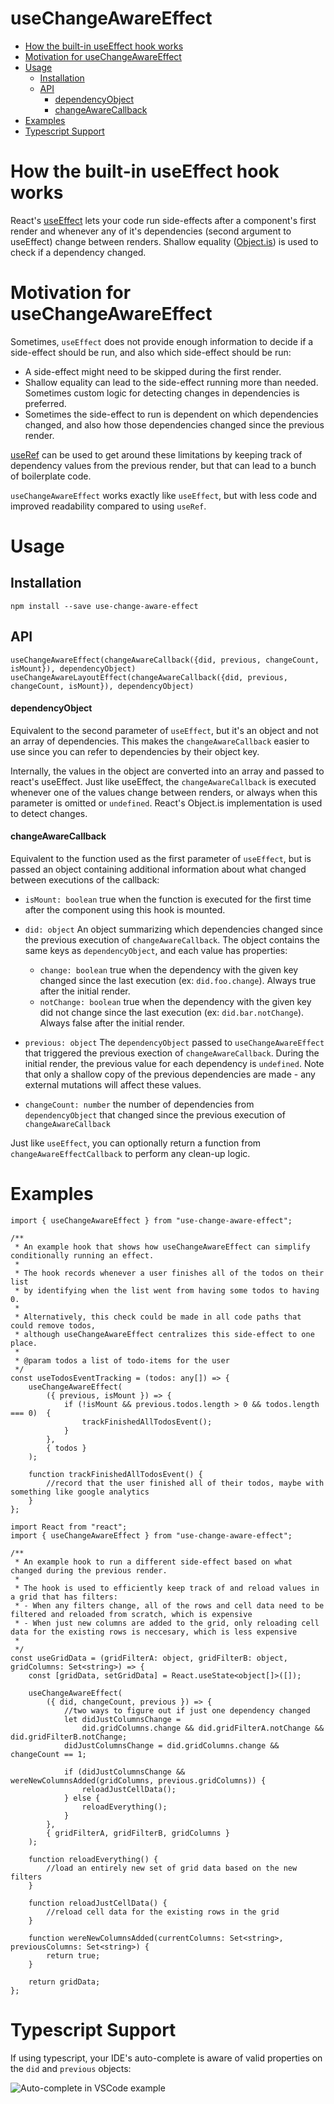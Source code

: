 # useChangeAwareEffect
- [How the built-in useEffect hook works](#how-the-built-in-useeffect-hook-works)
- [Motivation for useChangeAwareEffect](#motivation-for-usechangeawareeffect)
- [Usage](#usage)
  * [Installation](#installation)
  * [API](#api)
      - [dependencyObject](#dependencyobject)
      - [changeAwareCallback](#changeawarecallback)
- [Examples](#examples)
- [Typescript Support](#typescript-support)

#  How the built-in useEffect hook works
React's [useEffect](https://reactjs.org/docs/hooks-effect.html) lets your code run side-effects after a component's first render and whenever any of it's dependencies (second argument to useEffect) change between renders. Shallow equality ([Object.is](https://github.com/facebook/react/blob/30b47103d4354d9187dc0f1fb804855a5208ca9f/packages/shared/objectIs.js "React's Object.is implementation")) is used to check if a dependency changed.

# Motivation for useChangeAwareEffect
Sometimes, `useEffect` does not provide enough information to decide if a side-effect should be run, and also which side-effect should be run:
- A side-effect might need to be skipped during the first render.
- Shallow equality can lead to the side-effect running more than needed. Sometimes custom logic for detecting changes in dependencies is preferred.
- Sometimes the side-effect to run is dependent on which dependencies changed, and also how those dependencies changed since the previous render.

[useRef](https://reactjs.org/docs/hooks-reference.html#useref) can be used to get around these limitations by keeping track of dependency values from the previous render, but that can lead to a bunch of boilerplate code.

`useChangeAwareEffect` works exactly like `useEffect`, but with less code and improved readability compared to using `useRef`.
# Usage

## Installation
`npm install --save use-change-aware-effect`

## API
`useChangeAwareEffect(changeAwareCallback({did, previous, changeCount, isMount}), dependencyObject)`
`useChangeAwareLayoutEffect(changeAwareCallback({did, previous, changeCount, isMount}), dependencyObject)`

#### dependencyObject
Equivalent to the second parameter of `useEffect`, but it's an object and not an array of dependencies. This makes the `changeAwareCallback` easier to use since you can refer to dependencies by their object key.

Internally, the values in the object are converted into an array and passed to react's useEffect. Just like useEffect, the `changeAwareCallback` is executed whenever one of the values change between renders, or always when this parameter is omitted or `undefined`. React's Object.is implementation is used to detect changes.

#### changeAwareCallback
Equivalent to the function used as the first parameter of `useEffect`, but is passed an object containing additional information about what changed between executions of the callback:
- `isMount: boolean` true when the function is executed for the first time after the component using this hook is mounted.

- `did: object` An object summarizing which dependencies changed since the previous execution of `changeAwareCallback`. The object contains the same keys as `dependencyObject`, and each value has properties:
   - `change: boolean` true when the dependency with the given key changed since the last execution (ex: `did.foo.change`). Always true after the initial render.
   - `notChange: boolean` true when the dependency with the given key did not change since the last execution (ex: `did.bar.notChange`). Always false after the initial render.

- `previous: object` The `dependencyObject` passed to `useChangeAwareEffect` that triggered the previous exection of `changeAwareCallback`. During the initial render, the previous value for each dependency is `undefined`. Note that only a shallow copy of the previous dependencies are made - any external mutations will affect these values.

- `changeCount: number` the number of dependencies from `dependencyObject` that changed since the previous execution of `changeAwareCallback`

Just like `useEffect`, you can optionally return a function from `changeAwareEffectCallback` to perform any clean-up logic.
# Examples

```
import { useChangeAwareEffect } from "use-change-aware-effect";

/**
 * An example hook that shows how useChangeAwareEffect can simplify conditionally running an effect.
 * 
 * The hook records whenever a user finishes all of the todos on their list
 * by identifying when the list went from having some todos to having 0.
 * 
 * Alternatively, this check could be made in all code paths that could remove todos, 
 * although useChangeAwareEffect centralizes this side-effect to one place.
 * 
 * @param todos a list of todo-items for the user
 */
const useTodosEventTracking = (todos: any[]) => {
    useChangeAwareEffect(
        ({ previous, isMount }) => {
            if (!isMount && previous.todos.length > 0 && todos.length === 0)  {
                trackFinishedAllTodosEvent();
            }
        },
        { todos }
    );

    function trackFinishedAllTodosEvent() {
        //record that the user finished all of their todos, maybe with something like google analytics
    }
};

```

```
import React from "react";
import { useChangeAwareEffect } from "use-change-aware-effect";

/**
 * An example hook to run a different side-effect based on what changed during the previous render.
 *
 * The hook is used to efficiently keep track of and reload values in a grid that has filters:
 * - When any filters change, all of the rows and cell data need to be filtered and reloaded from scratch, which is expensive
 * - When just new columns are added to the grid, only reloading cell data for the existing rows is neccesary, which is less expensive
 *
 */
const useGridData = (gridFilterA: object, gridFilterB: object, gridColumns: Set<string>) => {
    const [gridData, setGridData] = React.useState<object[]>([]);

    useChangeAwareEffect(
        ({ did, changeCount, previous }) => {
            //two ways to figure out if just one dependency changed
            let didJustColumnsChange =
                did.gridColumns.change && did.gridFilterA.notChange && did.gridFilterB.notChange;
            didJustColumnsChange = did.gridColumns.change && changeCount == 1;

            if (didJustColumnsChange && wereNewColumnsAdded(gridColumns, previous.gridColumns)) {
                reloadJustCellData();
            } else {
                reloadEverything();
            }
        },
        { gridFilterA, gridFilterB, gridColumns }
    );

    function reloadEverything() {
        //load an entirely new set of grid data based on the new filters
    }

    function reloadJustCellData() {
        //reload cell data for the existing rows in the grid
    }

    function wereNewColumnsAdded(currentColumns: Set<string>, previousColumns: Set<string>) {
        return true;
    }

    return gridData;
};
```
# Typescript Support
If using typescript, your IDE's auto-complete is aware of valid properties on the `did` and `previous` objects:

![Auto-complete in VSCode example](https://i.imgur.com/zt2VJqG.png "Auto-complete in VSCode example")
